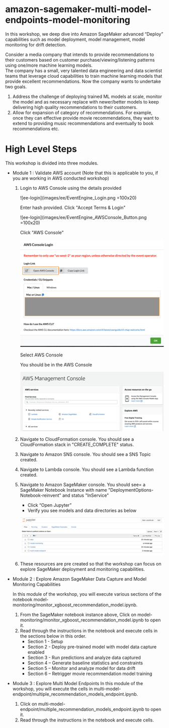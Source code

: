 # amazon-sagemaker-multi-model-endpoints-model-monitoring

In this workshop, we deep dive into Amazon SageMaker advanced “Deploy” capabilities such as model deployment, model management, model monitoring for drift detection.  

Consider a media company that intends to provide recommendations to their customers  based on customer purchase/viewing/listening patterns using one/more machine learning models.  
The company has a small, very talented data engineering and data scientist teams that leverage cloud capabilities to train machine learning models that provide excellent recommendations. 
Now the company wants to undertake two goals.

1.	Address the challenge of deploying trained ML models at scale, monitor the model and as necessary replace with newer/better models to keep delivering high quality recommendations to their customers.  
2.	Allow for expansion of category of recommendations.  For example, once they can effective provide movie recommendations, they want to extend to providing music recommendations and eventually to book recommendations etc. 

# High Level Steps

This workshop is divided into three modules.

* Module 1 : Validate AWS account 
  (Note that this is applicable to you, if you are working in AWS conducted workshop)
    1. Login to AWS Console using the details provided
    
        ![ee-login](images/ee/EventEngine_Login.png =100x20)
        
        Enter hash provided. Click "Accept Terms & Login"
        
        ![ee-login](images/ee/EventEngine_AWSConsole_Button.png =100x20) 
        
        Click "AWS Console" 
        
        ![ee-login](images/ee/EventEngine_AWSConsole_Tab.png) 
        
        Select AWS Console
        
        You should be in the AWS Console
        
        ![ee-login](images/ee/EventEngine_AWSConsole_View.png) 
        
    2. Navigate to CloudFormation console.  You should see a CloudFormation stack in "CREATE_COMPLETE" status.
    
    3. Navigate to Amazon SNS console.  You should see a SNS Topic created.
    
    4. Navigate to Lambda console.  You should see a Lambda function created.
    
    5. Navigate to Amazon SageMaker console. You should see= a SageMaker Notebook Instance with name "DeploymentOptions-Notebook-reinvent" and status "InService"
        * Click “Open Jupyter”
        * Verify you see models and data directories as below
        
        ![JupyterNotebookHome](images/JupyterNotebook_Home.png)
        
     6. These resources are pre created so that the workshop can focus on explore SageMaker deployment and monitoring capabilities.   
    
* Module 2 : Explore Amazon SageMaker Data Capture and Model Monitoring Capabilities

    In this module of the workshop, you will execute various sections of the notebook 
model-monitoring/monitor_xgboost_recommendation_model.ipynb.

    1. From the SageMaker notebook instance above, Click on model-monitoring/monitor_xgboost_recommendation_model.ipynb to open it.
    2. Read through the instructions in the notebook and execute cells in the sections below in this order. 
       *  Section 1 - Setup
       *  Section 2 - Deploy pre-trained model with model data capture enabled
       *  Section 3 - Run predictions and analyze data captured
       *  Section 4 – Generate baseline statistics and constraints
       *  Section 5 – Monitor and analyze model for data drift 
       *  Section 6 – Retrigger movie recommendation model training 

* Module 3 : Explore Multi Model Endpoints
    In this module of the workshop, you will execute the cells in
multi-model-endpoint/multiple_recommendation_models_endpoint.ipynb. 
    1. Click on multi-model-endpoint/multiple_recommendation_models_endpoint.ipynb to open it.
    2. Read through the instructions in the notebook and execute cells. 
